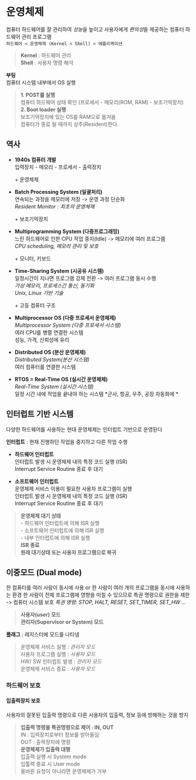 # 운영체제

컴퓨터 하드웨어를 잘 관리하여 *성능*을 높이고 사용자에게 *편의성*을 제공하는 컴퓨터 하드웨어 관리 프로그램 <br>
`하드웨어 < 운영체제 (Kernel < Shell) < 애플리케이션`
> **Kernel** : 하드웨어 관리 <br>
  **Shell** : 사용자 명령 해석

**부팅** <br>
컴퓨터 시스템 내부에서 OS 실행
> **1. POST를 실행** <br>
  컴퓨터 하드웨어 상태 확인 (프로세서 - 메모리(ROM, RAM) - 보조기억장치) <br>
  **2. Boot loader 실행** <br>
  보조기억장치에 있는 OS를 RAM으로 옮겨옴 <br>
  컴퓨터가 종료 될 때까지 상주(Resident)한다. 

## 역사

- **1940s 컴퓨터 개발** <br>
입력장치 - 메모리 - 프로세서 - 출력장치

  \+ 운영체제

- **Batch Processing System (일괄처리)** <br> 
연속되는 과정을 메모리에 저장 -> 운영 과정 단순화 <br>
*Resident Monitor : 최초의 운영체제*

  \+ 보조기억장치

- **Multiprogramming System (다중프로그래밍)** <br>
느린 하드웨어로 인한 CPU 작업 중지(Idle) -> 메모리에 여러 프로그램 <br>
*CPU scheduling, 메모리 관리 및 보호*

  \+ 모니터, 키보드

- **Time-Sharing System (시공유 시스템)** <br>
일정시간이 지나면 프로그램 강제 전환 -> 여러 프로그램 동시 수행 <br>
*가상 메모리, 프로세스간 통신, 동기화* <br>
*Unix, Linux 기반 기술*

  \+ 고등 컴퓨터 구조 
  
- **Multiprocessor OS (다중 프로세서 운영체제)** <br>
  *Multiprocessor System (다중 프로세서 시스템)* <br>
  여러 CPU를 병렬 연결한 시스템 <br>
  성능, 가격, 신뢰성에 유리
  
- **Distributed OS (분산 운영체제)** <br>
  *Distributed System(분산 시스템)* <br>
  여러 컴퓨터를 연결한 시스템
  
  
- **RTOS = Real-Time OS (실시간 운영체제)** <br>
  *Real-Time System (실시간 시스템)* <br>
  일정 시간 내에 작업을 끝내야 하는 시스템
  *군사, 항공, 우주, 공장 자동화에 *
  
## 인터럽트 기반 시스템

다양한 하드웨어를 사용하는 현대 운영체제는 인터럽트 기반으로 운영된다

**인터럽트** : 현재 진행하던 작업을 중지하고 다른 작업 수행

- **하드웨어 인터럽트** <br>
  인터럽트 발생 시 운영체제 내의 특정 코드 실행 (ISR) <br>
  Interrupt Service Routine 종료 후 대기 <br>

- **소프트웨어 인터럽트** <br>
  운영체제 서비스 이용이 필요한 사용자 프로그램이 실행 <br>
  인터럽트 발생 시 운영체제 내의 특정 코드 실행 (ISR) <br>
  Interrupt Service Routine 종료 후 대기
 
> **운영체제 대기 상태** <br>
  \- 하드웨어 인터럽트에 의해 ISR 실행 <br>
  \- 소프트웨어 인터럽트에 의해 ISR 실행 <br>
  \- 내부 인터럽트에 의해 ISR 실행 <br>
  **ISR 종료** <br>
  **원래 대기상태 또는 사용자 프로그램으로 복귀**

## 이중모드 (Dual mode)

한 컴퓨터를 여러 사람이 동시에 사용 or 한 사람이 여러 개의 프로그램을 동시에 사용하는 환경
한 사람이 전체 프로그램에 영향을 미칠 수 있으므로 특권 명령으로 권한을 제한 -> 컴퓨터 시스템 보호
*특권 명령: STOP, HALT, RESET, SET_TIMER, SET_HW ...*

> **사용자(user) 모드** <br>
  **관리자(Supervisor or System) 모드**
  
**플래그** : 레지스터에 모드를 나타냄
> 운영체제 서비스 실행 : *관리자 모드* <br>
  사용자 프로그램 실행 : *사용자 모드* <br>
  HW/ SW 인터럽트 발생 : *관리자 모드* <br>
  운영체제 서비스 종료 : *사용자 모드* <br>

### 하드웨어 보호

#### 입출력장치 보호

사용자의 잘못된 입출력 명령으로 다른 사용자의 입출력, 정보 등에 방해하는 것을 방지
> **입출력 명령을 특권명령으로 제어 : IN, OUT** <br>
  IN : 입력장치로부터 정보를 받아들임 <br>
  OUT : 출력장치에 명령 <br>
  **운영체제가 입출력 대행** <br>
  입출력 실행 시 System mode <br>
  입툴력 종료 시 User mode <br>
  올바른 요청이 아니라면 운영체제가 거부








